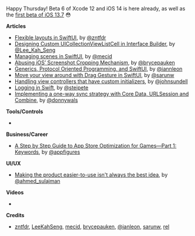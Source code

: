 Happy Thursday! Beta 6 of Xcode 12 and iOS 14 is here already, as well as the [first beta of iOS 13.7](https://www.macrumors.com/2020/08/26/apple-seeds-first-ios-13-7-beta-to-developers/) 😳

**Articles**

* [Flexible layouts in SwiftUI](https://fivestars.blog/swiftui/flexible-swiftui.html), by [@zntfdr](https://twitter.com/zntfdr)
* [Designing Custom UICollectionViewListCell in Interface Builder](https://swiftsenpai.com/development/custom-uicollectionviewlistcell-in-ib/), by [@Lee_Kah_Seng](https://twitter.com/Lee_Kah_Seng)
* [Managing scenes in SwiftUI](https://swiftwithmajid.com/2020/08/26/managing-scenes-in-swiftui/), by [@mecid](https://twitter.com/mecid)
* [Abusing iOS’ Screenshot Cropping Mechanism](https://bryce.co/screenshot-cropping/), by [@brycepauken](https://twitter.com/brycepauken)
* [Generics, Protocol Oriented Programming, and SwiftUI](https://github.com/ianleon/Blog/blob/master/episodes/ep3.md), by [@iannleon](https://twitter.com/iannleon)
* [Move your view around with Drag Gesture in SwiftUI](https://sarunw.com/posts/move-view-around-with-drag-gesture-in-swiftui/), by [@sarunw](https://twitter.com/sarunw)
* [Handling view controllers that have custom initializers](https://www.swiftbysundell.com/tips/handling-view-controllers-that-have-custom-initializers/), by [@johnsundell](https://twitter.com/johnsundell)
* [Logging in Swift](https://steipete.com/posts/logging-in-swift/), by [@steipete](https://twitter.com/steipete)
* [Implementing a one-way sync strategy with Core Data, URLSession and Combine](https://www.donnywals.com/implementing-a-one-way-sync-strategy-with-core-data-urlsession-and-combine/), by [@donnywals](https://twitter.com/donnywals)


**Tools/Controls**

* 

**Business/Career**

* [A Step by Step Guide to App Store Optimization for Games—Part 1: Keywords](https://appfigures.com/resources/aso/app-store-optimization-for-games?utm_source=iOS%20Goodies%20Newsletter&utm_medium=email&utm_campaign=ios_goodies_349), by [@appfigures](https://twitter.com/appfigures)

**UI/UX**

* [Making the product easier-to-use isn't always the best idea](https://curvedlayer.com/2020/08/17/conservation-of-complexity.html), by [@ahmed_sulajman](https://twitter.com/ahmed_sulajman)

**Videos**

* 

**Credits**

* [zntfdr](https://github.com/zntfdr), [LeeKahSeng](https://github.com/LeeKahSeng), [mecid](https://github.com/mecid), [brycepauken](https://github.com/brycepauken), [@ianleon](https://github.com/ianleon), [sarunw](https://github.com/sarunw), [rel](https://github.com/rel)

